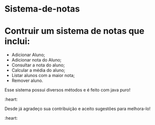 # Sistema-de-notas 


<h1>Contruir um sistema de notas que inclui: </h1>

 <ul>
  <li>Adicionar Aluno;</li>
  <li>Adicionar nota do Aluno;</li>
  <li>Consultar a nota do aluno;</li>
  <li>Calcular a média do aluno;</li>
  <li>Listar alunos com a maior nota;</li>
  <li>Remover aluno.</li>
</ul>
  <p>Esse sistema possui diversos métodos e é feito com java puro!</p>
 :heart: <p>Desde já agradeço sua contribuição e aceito sugestões para melhora-lo!</p> :heart:
  
  
  
